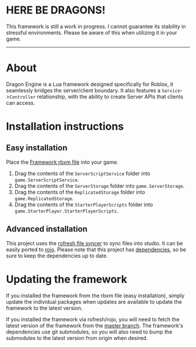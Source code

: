 # HERE BE DRAGONS!
This framework is still a work in progress. I cannot guarantee its stability in stressful environments. Please be aware of this when utilizing it in your game.

<hr></hr>

# About
Dragon Engine is a Lua framework designed specifically for Roblox, it seamlessly bridges the server/client boundary.
It also features a `Service`->`Controller` relationship, with the ability to create Server APIs that clients can access.

# Installation instructions

## Easy installation
Place the [Framework rbxm file](DragonEngine.rbxm) into your game.
1. Drag the contents of the `ServerScriptService` folder into `game.ServerScriptService`.
2. Drag the contents of the `ServerStorage` folder into `game.ServerStorage`.
3. Drag the contents of the `ReplicatedStorage` folder into `game.ReplicatedStorage`.
4. Drag the contents of the `StarterPlayerScripts` folder into `game.StarterPlayer.StarterPlayerScripts`.

## Advanced installation
This project uses the [rofresh file syncer](https://github.com/osyrisrblx/rofresh) to sync files into studio. It can be easily ported to [rojo](https://github.com/LPGhatguy/rojo).
Please note that this project has [dependencies](Submodules/), so be sure to keep the dependencies up to date.

# Updating the framework
If you installed the framework from the rbxm file (easy installation), simply update the individual packages when updates are available to update the framework to the latest version.

If you installed the framework via rofresh/rojo, you will need to fetch the latest version of the framework from the [master branch](https://github.com/Reshiram110/Dragon-Engine). The framework's dependencies use git submodules, so you will also need to bump the submodules to the latest version from origin when desired.